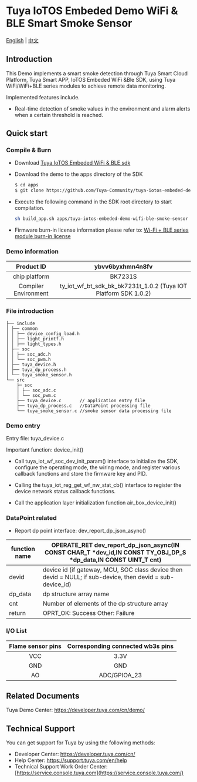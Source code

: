# Tuya IoTOS Embeded Demo WiFi & BLE Smart Smoke Sensor 

[English](./README.md) | [中文](./README_zh.md) 

## Introduction 

This Demo implements a smart smoke detection through Tuya Smart Cloud Platform, Tuya Smart APP, IoTOS Embeded WiFi &Ble SDK, using Tuya WiFi/WiFi+BLE series modules to achieve remote data monitoring.

Implemented features include.

+ Real-time detection of smoke values in the environment and alarm alerts when a certain threshold is reached.




## Quick start 

### Compile & Burn
+ Download [Tuya IoTOS Embeded WiFi & BLE sdk](https://github.com/tuya/tuya-iotos-embeded-sdk-wifi-ble-bk7231t) 

+ Download the demo to the apps directory of the SDK 

  ```bash
  $ cd apps
  $ git clone https://github.com/Tuya-Community/tuya-iotos-embeded-demo-wifi-ble-smoke-sensor
  ```
  
+ Execute the following command in the SDK root directory to start compilation.

  ```bash
  sh build_app.sh apps/tuya-iotos-embeded-demo-wifi-ble-smoke-sensor tuya-iotos-embeded-demo-wifi-ble-smoke-sensorr 1.0.0 
  ```

+ Firmware burn-in license information please refer to: [Wi-Fi + BLE series module burn-in license](https://developer.tuya.com/cn/docs/iot/device-development/burn-and-authorization/burn-and-authorize-wifi-ble-modules/burn-and-authorize-wb-series-modules?id=Ka78f4pttsytd) 

 

### Demo information 

|      Product ID      |                       ybvv6byxhmn4n8fv                       |
| :------------------: | :----------------------------------------------------------: |
|    chip platform     |                           BK7231S                            |
| Compiler Environment | ty_iot_wf_bt_sdk_bk_bk7231t_1.0.2 (Tuya IOT Platform SDK 1.0.2) |

 

### File introduction 

```
├── include
│ ├── common
│ │ ├── device_config_load.h
│ │ ├── light_printf.h
│ │ ├── light_types.h
│ ├── soc
│ │ ├── soc_adc.h
│ │ └── soc_pwm.h
│ ├── tuya_device.h
│ ├── tuya_dp_process.h
│ └── tuya_smoke_sensor.h
└── src
    ├─ soc
    │ ├── soc_adc.c
    │ └── soc_pwm.c
    ├── tuya_device.c 		// application entry file
    ├── tuya_dp_process.c 	//DataPoint processing file
    └── tuya_smoke_sensor.c //smoke sensor data processing file
```





### Demo entry

Entry file: tuya_device.c

Important function: device_init()

+ Call tuya_iot_wf_soc_dev_init_param() interface to initialize the SDK, configure the operating mode, the wiring mode, and register various callback functions and store the firmware key and PID.

+ Calling the tuya_iot_reg_get_wf_nw_stat_cb() interface to register the device network status callback functions.

+ Call the application layer initialization function air_box_device_init()



### DataPoint related

+ Report dp point interface: dev_report_dp_json_async()

| function name | OPERATE_RET dev_report_dp_json_async(IN CONST CHAR_T *dev_id,IN CONST TY_OBJ_DP_S *dp_data,IN CONST UINT_T cnt) |
| ------------- | ------------------------------------------------------------ |
| devid         | device id (if gateway, MCU, SOC class device then devid = NULL; if sub-device, then devid = sub-device_id) |
| dp_data       | dp structure array name                                      |
| cnt           | Number of elements of the dp structure array                 |
| return        | OPRT_OK: Success Other: Failure                              |



### I/O List 

| Flame sensor pins | Corresponding connected wb3s pins |
| :---------------: | :-------------------------------: |
|        VCC        |               3.3V                |
|        GND        |                GND                |
|        AO         |           ADC/GPIOA_23            |



## Related Documents

Tuya Demo Center: https://developer.tuya.com/cn/demo/



## Technical Support

You can get support for Tuya by using the following methods:

- Developer Center: https://developer.tuya.com/cn/
- Help Center: https://support.tuya.com/en/help
- Technical Support Work Order Center: [https://service.console.tuya.com](https://service.console.tuya.com/) 